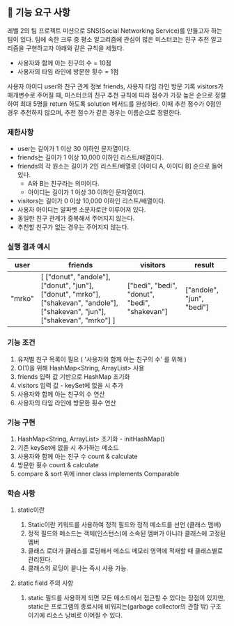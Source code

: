 ## 🚀 기능 요구 사항

레벨 2의 팀 프로젝트 미션으로 SNS(Social Networking Service)를 만들고자 하는 팀이 있다. 팀에 속한 크루 중 평소 알고리즘에 관심이 많은 미스터코는 친구 추천 알고리즘을 구현하고자 아래와 같은 규칙을 세웠다.

- 사용자와 함께 아는 친구의 수 = 10점 
- 사용자의 타임 라인에 방문한 횟수 = 1점

사용자 아이디 user와 친구 관계 정보 friends, 사용자 타임 라인 방문 기록 visitors가 매개변수로 주어질 때, 미스터코의 친구 추천 규칙에 따라 점수가 가장 높은 순으로 정렬하여 최대 5명을 return 하도록 solution 메서드를 완성하라. 이때 추천 점수가 0점인 경우 추천하지 않으며, 추천 점수가 같은 경우는 이름순으로 정렬한다.

### 제한사항

- user는 길이가 1 이상 30 이하인 문자열이다.
- friends는 길이가 1 이상 10,000 이하인 리스트/배열이다.
- friends의 각 원소는 길이가 2인 리스트/배열로 [아이디 A, 아이디 B] 순으로 들어있다.
  - A와 B는 친구라는 의미이다.
  - 아이디는 길이가 1 이상 30 이하인 문자열이다.
- visitors는 길이가 0 이상 10,000 이하인 리스트/배열이다.
- 사용자 아이디는 알파벳 소문자로만 이루어져 있다.
- 동일한 친구 관계가 중복해서 주어지지 않는다.
- 추천할 친구가 없는 경우는 주어지지 않는다.

### 실행 결과 예시

| user | friends | visitors | result |
| --- | --- | --- | --- |
| "mrko" | [ ["donut", "andole"], ["donut", "jun"], ["donut", "mrko"], ["shakevan", "andole"], ["shakevan", "jun"], ["shakevan", "mrko"] ] | ["bedi", "bedi", "donut", "bedi", "shakevan"] | ["andole", "jun", "bedi"] |

### 기능 조건
1. 유저별 친구 목록이 필요 ( '사용자와 함께 아는 친구의 수' 를 위해 )
2. O(1)을 위해 HashMap<String, ArrayList<String>> 사용
3. friends 입력 값 기반으로 HashMap 초기화
4. visitors 입력 값 - keySet에 없을 시 추가
5. 사용자와 함께 아는 친구의 수 연산
6. 사용자의 타임 라인에 방문한 횟수 연산

### 기능 구현
1. HashMap<String, ArrayList<String>> 초기화 - initHashMap()
2. 기존 keySet에 없을 시 추가하는 메소드
3. 사용자와 함께 아는 친구 수 count & calculate
4. 방문한 횟수 count & calculate
5. compare & sort 위에 inner class implements Comparable

### 학습 사항
1. static이란
   1. Static이란 키워드를 사용하여 정적 필드와 정적 메소드를 선언 (클래스 멤버)
   2. 정적 필드와 메소드는 객체(인스턴스)에 소속된 멤버가 아니라 클래스에 고정된 멤버
   3. 클래스 로더가 클래스를 로딩해서 메소드 메모리 영역에 적재할 때 클래스별로 관리된다.
   4. 클래스의 로딩이 끝나는 즉시 사용 가능.

2. static field 주의 사항
   1. static 필드를 사용하게 되면 모든 메소드에서 접근할 수 있다는 장점이 있지만,
      static은 프로그램의 종료시에 비워지는(garbage collector의 관할 밖) 구조이기에 리소스 낭비로 이어질 수 있다.